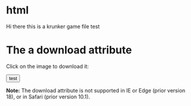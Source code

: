 # html
Hi there this is a krunker game file test



<h1>The a download attribute</h1>

<p>Click on the image to download it:<p>
<a href="/settings.txt" download>
  <button>test</button>
</a>
<p><b>Note:</b> The download attribute is not supported in IE or Edge (prior version 18), or in Safari (prior version 10.1).</p>
